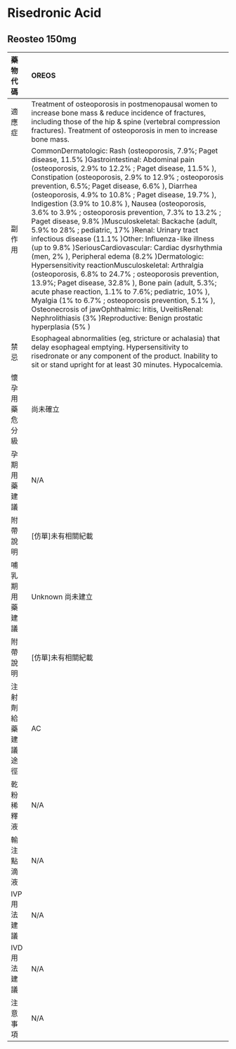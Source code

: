 # Risedronic Acid

## Reosteo 150mg

| 藥物代碼 | OREOS |
| :--- | :--- |
| 適應症 | Treatment of osteoporosis in postmenopausal women to increase bone mass & reduce incidence of fractures, including those of the hip & spine \(vertebral compression fractures\). Treatment of osteoporosis in men to increase bone mass. |
| 副作用 | CommonDermatologic: Rash \(osteoporosis, 7.9%; Paget disease, 11.5% \)Gastrointestinal: Abdominal pain \(osteoporosis, 2.9% to 12.2% ; Paget disease, 11.5% \), Constipation \(osteoporosis, 2.9% to 12.9% ; osteoporosis prevention, 6.5%; Paget disease, 6.6% \), Diarrhea \(osteoporosis, 4.9% to 10.8% ; Paget disease, 19.7% \), Indigestion \(3.9% to 10.8% \), Nausea \(osteoporosis, 3.6% to 3.9% ; osteoporosis prevention, 7.3% to 13.2% ; Paget disease, 9.8% \)Musculoskeletal: Backache \(adult, 5.9% to 28% ; pediatric, 17% \)Renal: Urinary tract infectious disease \(11.1% \)Other: Influenza-like illness \(up to 9.8% \)SeriousCardiovascular: Cardiac dysrhythmia \(men, 2% \), Peripheral edema \(8.2% \)Dermatologic: Hypersensitivity reactionMusculoskeletal: Arthralgia \(osteoporosis, 6.8% to 24.7% ; osteoporosis prevention, 13.9%; Paget disease, 32.8% \), Bone pain \(adult, 5.3%; acute phase reaction, 1.1% to 7.6%; pediatric, 10% \), Myalgia \(1% to 6.7% ; osteoporosis prevention, 5.1% \), Osteonecrosis of jawOphthalmic: Iritis, UveitisRenal: Nephrolithiasis \(3% \)Reproductive: Benign prostatic hyperplasia \(5% \) |
| 禁忌 | Esophageal abnormalities \(eg, stricture or achalasia\) that delay esophageal emptying. Hypersensitivity to risedronate or any component of the product. Inability to sit or stand upright for at least 30 minutes. Hypocalcemia. |
| 懷孕用藥危分級 | 尚未確立 |
| 孕期用藥建議 | N/A |
| 附帶說明 | \[仿單\]未有相關紀載 |
| 哺乳期用藥建議 | Unknown 尚未建立 |
| 附帶說明 | \[仿單\]未有相關紀載 |
| 注射劑給藥建議途徑 | AC |
| 乾粉稀釋液 | N/A |
| 輸注點滴液 | N/A |
| IVP 用法建議 | N/A |
| IVD 用法建議 | N/A |
| 注意事項 | N/A |

